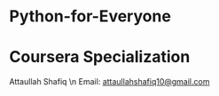 # Python-for-Everyone
# Coursera Specialization
Attaullah Shafiq 
 \n
Email: attaullahshafiq10@gmail.com
